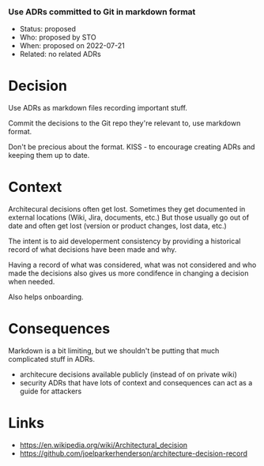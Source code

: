 ### Use ADRs committed to Git in markdown format

* Status: proposed                                    
* Who:  proposed by STO                               
* When: proposed on 2022-07-21
* Related: no related ADRs

# Decision

Use ADRs as markdown files recording important stuff.

Commit the decisions to the Git repo they're relevant to, use markdown format.

Don't be precious about the format.  KISS - to encourage creating ADRs
and keeping them up to date.


# Context

Architecural decisions often get lost.  Sometimes they get documented in
external locations (Wiki, Jira, documents, etc.)
But those usually go out of date and often get lost (version or product changes,
lost data, etc.)

The intent is to aid developerment consistency by providing a historical
record of what decisions have been made and why.

Having a record of what was considered, what was not considered and who made
the decisions also gives us more condifence in changing a decision when needed.

Also helps onboarding.


# Consequences

Markdown is a bit limiting, but we shouldn't be putting that much complicated
stuff in ADRs.

* architecure decisions available publicly (instead of on private wiki)
* security ADRs that have lots of context and consequences can act as a guide
  for attackers


# Links

* https://en.wikipedia.org/wiki/Architectural_decision
* https://github.com/joelparkerhenderson/architecture-decision-record

